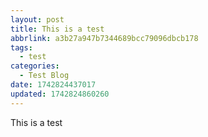 ```yaml
---
layout: post
title: This is a test
abbrlink: a3b27a947b7344689bcc79096dbcb178
tags:
  - test
categories:
  - Test Blog
date: 1742824437017
updated: 1742824860260
---
```


This is a test
